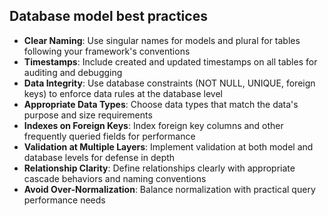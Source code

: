 ## Database model best practices

- **Clear Naming**: Use singular names for models and plural for tables following your framework's conventions
- **Timestamps**: Include created and updated timestamps on all tables for auditing and debugging
- **Data Integrity**: Use database constraints (NOT NULL, UNIQUE, foreign keys) to enforce data rules at the database level
- **Appropriate Data Types**: Choose data types that match the data's purpose and size requirements
- **Indexes on Foreign Keys**: Index foreign key columns and other frequently queried fields for performance
- **Validation at Multiple Layers**: Implement validation at both model and database levels for defense in depth
- **Relationship Clarity**: Define relationships clearly with appropriate cascade behaviors and naming conventions
- **Avoid Over-Normalization**: Balance normalization with practical query performance needs
